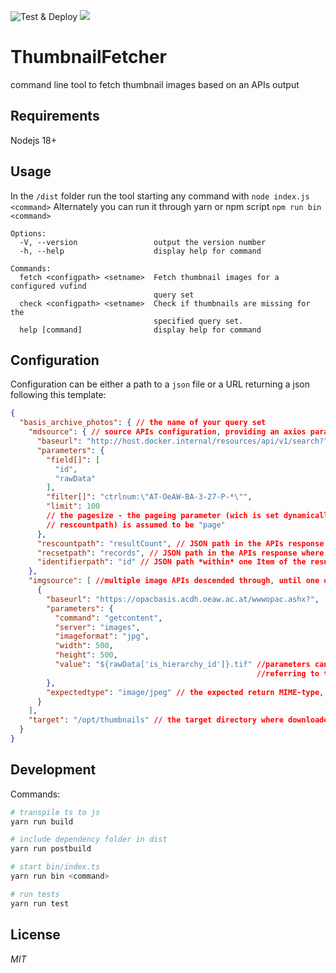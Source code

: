 ![Test & Deploy](https://github.com/ctot-nondef/thumbnailfetcher/actions/workflows/build.yml/badge.svg) ![](https://img.shields.io/badge/Coverage-90%25-83A603.svg?prefix=$coverage$)

# ThumbnailFetcher

command line tool to fetch thumbnail images based on an APIs output

## Requirements

Nodejs 18+

## Usage

In the `/dist` folder run the tool starting any command with `node index.js <command>`
Alternately you can run it through yarn or npm script `npm run bin <command>`

```
Options:
  -V, --version                 output the version number
  -h, --help                    display help for command

Commands:
  fetch <configpath> <setname>  Fetch thumbnail images for a configured vufind
                                query set
  check <configpath> <setname>  Check if thumbnails are missing for the
                                specified query set.
  help [command]                display help for command
```

## Configuration

Configuration can be either a path to a `json` file or a URL returning a json following this template:

```json lines
{
  "basis_archive_photos": { // the name of your query set
    "mdsource": { // source APIs configuration, providing an axios parameter array
      "baseurl": "http://host.docker.internal/resources/api/v1/search?",
      "parameters": {
        "field[]": [
          "id",
          "rawData"
        ],
        "filter[]": "ctrlnum:\"AT-OeAW-BA-3-27-P-*\"",
        "limit": 100
        // the pagesize - the pageing parameter (wich is set dynamically based on  
        // rescountpath) is assumed to be "page"
      },
      "rescountpath": "resultCount", // JSON path in the APIs response where the sets result count can be found
      "recsetpath": "records", // JSON path in the APIs response where the Array of records is returned
      "identifierpath": "id" // JSON path *within* one Item of the result list to indicate the thumbnails identifier 
    },
    "imgsource": [ //multiple image APIs descended through, until one of them returns a valid jpeg
      {
        "baseurl": "https://opacbasis.acdh.oeaw.ac.at/wwwopac.ashx?",
        "parameters": {
          "command": "getcontent",
          "server": "images",
          "imageformat": "jpg",
          "width": 500,
          "height": 500,
          "value": "${rawData['is_hierarchy_id']}.tif" //parameters can be parsed with js template syntax, properties are 
                                                       //referring to the current item processed form the array in recsetpath 
        },
        "expectedtype": "image/jpeg" // the expected return MIME-type, as of now only jpeg is possible
      }
    ],
    "target": "/opt/thumbnails" // the target directory where downloaded imagery is to be saved
  }
}
```

## Development
Commands:

```bash
# transpile ts to js
yarn run build

# include dependency folder in dist
yarn run postbuild

# start bin/index.ts
yarn run bin <command>

# run tests
yarn run test
```

## License
*MIT*
